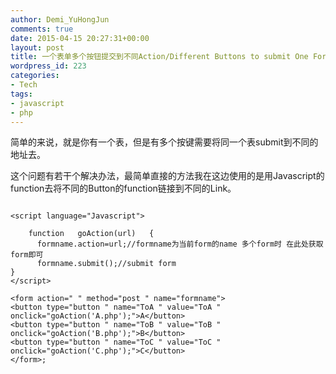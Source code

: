 ```yaml
---
author: Demi_YuHongJun
comments: true
date: 2015-04-15 20:27:31+00:00
layout: post
title: 一个表单多个按钮提交到不同Action/Different Buttons to submit One Form To different Url
wordpress_id: 223
categories:
- Tech
tags:
- javascript
- php
---
```


简单的来说，就是你有一个表，但是有多个按键需要将同一个表submit到不同的地址去。

这个问题有若干个解决办法，最简单直接的方法我在这边使用的是用Javascript的function去将不同的Button的function链接到不同的Link。

```

<script language="Javascript">
  
    function   goAction(url)   {  
      formname.action=url;//formname为当前form的name 多个form时 在此处获取form即可  
      formname.submit();//submit form
}  
</script>

<form action=" " method="post " name="formname">
<button type="button " name="ToA " value="ToA " onclick="goAction('A.php');">A</button>
<button type="button " name="ToB " value="ToB " onclick="goAction('B.php');">B</button>
<button type="button " name="ToC " value="ToC " onclick="goAction('C.php');">C</button>
</form>;

``` 
